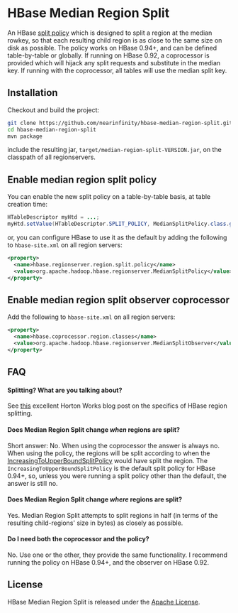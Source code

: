 # HBase Median Region Split

An HBase [split policy](https://hbase.apache.org/book/regions.arch.html) which is designed to split a region at the median rowkey, so that each resulting child region is as close to the same size on disk as possible.  The policy works on HBase 0.94+, and can be defined table-by-table or globally.  If running on HBase 0.92, a coprocessor is provided which will hijack any split requests and substitute in the median key.  If running with the coprocessor, all tables will use the median split key.

## Installation

Checkout and build the project:

```bash	
git clone https://github.com/nearinfinity/hbase-median-region-split.git
cd hbase-median-region-split
mvn package
```

include the resulting jar, `target/median-region-split-VERSION.jar`, on the classpath of all regionservers.

## Enable median region split policy

You can enable the new split policy on a table-by-table basis, at table creation time:


```Java
HTableDescriptor myHtd = ...;
myHtd.setValue(HTableDescriptor.SPLIT_POLICY, MedianSplitPolicy.class.getName());
```

or, you can configure HBase to use it as the default by adding the following to `hbase-site.xml` on all region servers:

```XML
<property>
  <name>hbase.regionserver.region.split.policy</name>
  <value>org.apache.hadoop.hbase.regionserver.MedianSplitPolicy</value>
</property>
```

## Enable median region split observer coprocessor


Add the following to `hbase-site.xml` on all region servers:

```XML
<property>
  <name>hbase.coprocessor.region.classes</name>
  <value>org.apache.hadoop.hbase.regionserver.MedianSplitObserver</value>
</property>
```

## FAQ

#### Splitting? What are you talking about?

See [this](http://hortonworks.com/blog/apache-hbase-region-splitting-and-merging/) excellent Horton Works blog post on the specifics of HBase region splitting.

#### Does Median Region Split change *when* regions are split?

Short answer: No.  When using the coprocessor the answer is always no.  When using the policy, the regions will be split according to when the [IncreasingToUpperBoundSplitPolicy](https://hbase.apache.org/apidocs/org/apache/hadoop/hbase/regionserver/IncreasingToUpperBoundRegionSplitPolicy.html) would have split the region.  The `IncreasingToUpperBoundSplitPolicy` is the default split policy for HBase 0.94+, so, unless you were running a split policy other than the default, the answer is still no.

#### Does Median Region Split change *where* regions are split?

Yes.  Median Region Split attempts to split regions in half (in terms of the resulting child-regions' size in bytes) as closely as possible.

#### Do I need both the coprocessor and the policy?

No.  Use one or the other, they provide the same functionality.  I recommend running the policy on HBase 0.94+, and the observer on HBase 0.92.

## License

HBase Median Region Split is released under the [Apache License](https://www.apache.org/licenses/LICENSE-2.0.html).